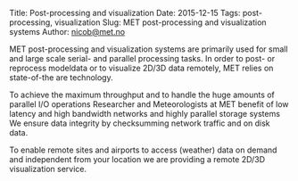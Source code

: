 Title: Post-processing and visualization
Date: 2015-12-15
Tags: post-processing, visualization
Slug: MET post-processing and visualization systems
Author: nicob@met.no

MET post-processing and visualization systems are primarily used for
small and large scale serial- and parallel processing tasks. In order
to post- or reprocess modeldata or to visualize 2D/3D data remotely,
MET relies on state-of-the are technology.

To achieve the maximum throughput and to handle the huge amounts of
parallel I/O operations Researcher and Meteorologists at MET benefit
of low latency and high bandwidth networks and highly parallel storage
systems We ensure data integrity by checksumming network traffic and
on disk data.

To enable remote sites and airports to access (weather) data on demand
and independent from your location we are providing a remote 2D/3D
visualization service.
